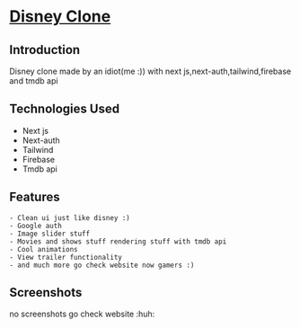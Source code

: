 # [Disney Clone](https://disney-clone-boi.vercel.app/)

## Introduction
Disney clone made by an idiot(me :)) with next js,next-auth,tailwind,firebase and tmdb api

## Technologies Used
- Next js
- Next-auth
- Tailwind
- Firebase
- Tmdb api

## Features
```
- Clean ui just like disney :)
- Google auth
- Image slider stuff
- Movies and shows stuff rendering stuff with tmdb api
- Cool animations
- View trailer functionality
- and much more go check website now gamers :)
```

## Screenshots
no screenshots go check website :huh:
